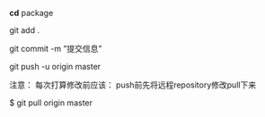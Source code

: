 **cd** package

git add .   

git commit  -m  ”提交信息”

git push -u origin master 

注意：
每次打算修改前应该：
push前先将远程repository修改pull下来

$ git pull origin master

